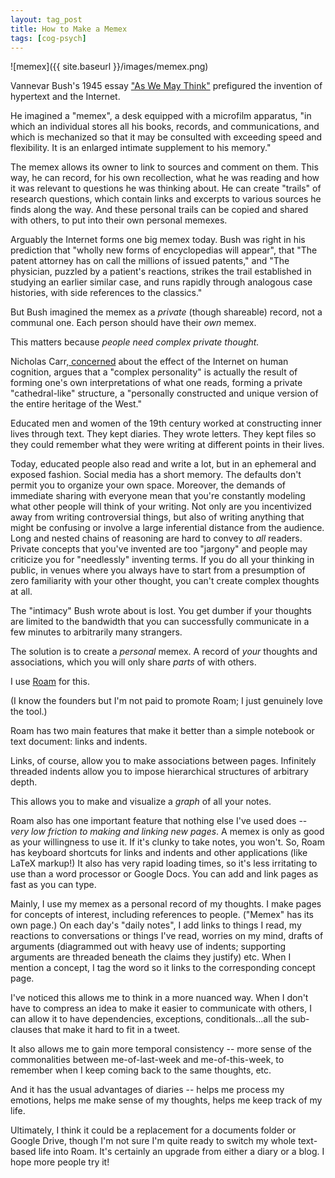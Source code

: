 ```yaml
---
layout: tag_post
title: How to Make a Memex
tags: [cog-psych]
---
```


![memex]({{ site.baseurl }}/images/memex.png)

Vannevar Bush's 1945 essay ["As We May Think"](https://www.theatlantic.com/magazine/archive/1945/07/as-we-may-think/303881/http://) prefigured the invention of hypertext and the Internet.

He imagined a "memex", a desk equipped with a microfilm apparatus, "in which an individual stores all his books, records, and communications, and which is mechanized so that it may be consulted with exceeding speed and flexibility. It is an enlarged intimate supplement to his memory." 

The memex allows its owner to link to sources and comment on them. This way, he can record, for his own recollection, what he was reading and how it was relevant to questions he was thinking about. He can create "trails" of research questions, which contain links and excerpts to various sources he finds along the way. And these personal trails can be copied and shared with others, to put into their own personal memexes.

Arguably the Internet forms one big memex today. Bush was right in his prediction that "wholly new forms of encyclopedias will appear", that "The patent attorney has on call the millions of issued patents," and "The physician, puzzled by a patient's reactions, strikes the trail established in studying an earlier similar case, and runs rapidly through analogous case histories, with side references to the classics." 

But Bush imagined the memex as a _private_ (though shareable) record, not a communal one. Each person should have their _own_ memex.

This matters because _people need complex private thought._

Nicholas Carr,[ concerned](https://www.theatlantic.com/magazine/archive/2008/07/is-google-making-us-stupid/306868/http://) about the effect of the Internet on human cognition, argues that a "complex personality" is actually the result of forming one's own interpretations of what one reads, forming a private "cathedral-like" structure, a "personally constructed and unique version of the entire heritage of the West."

Educated men and women of the 19th century worked at constructing inner lives through text. They kept diaries. They wrote letters.  They kept files so they could remember what they were writing at different points in their lives.

Today, educated people also read and write a lot, but in an ephemeral and exposed fashion.  Social media has a short memory. The defaults don't permit you to organize your own space. Moreover, the demands of immediate sharing with everyone mean that you're constantly modeling what other people will think of your writing. Not only are you incentivized away from writing controversial things, but also of writing anything that might be confusing or involve a large inferential distance from the audience. Long and nested chains of reasoning are hard to convey to _all_ readers. Private concepts that you've invented are too "jargony" and people may criticize you for "needlessly" inventing terms. If you do all your thinking in public, in venues where you always have to start from a presumption of zero familiarity with your other thought, you can't create complex thoughts at all.

The "intimacy" Bush wrote about is lost. You get dumber if your thoughts are limited to the bandwidth that you can successfully communicate in a few minutes to arbitrarily many strangers.

The solution is to create a _personal_ memex. A record of _your_ thoughts and associations, which you will only share _parts_ of with others.

I use [Roam](http://roamresearch.com/) for this.

(I know the founders but I'm not paid to promote Roam; I just genuinely love the tool.)

Roam has two main features that make it better than a simple notebook or text document: links and indents.

Links, of course, allow you to make associations between pages. Infinitely threaded indents allow you to impose hierarchical structures of arbitrary depth.

This allows you to make and visualize a _graph_ of all your notes.

Roam also has one important feature that nothing else I've used does -- _very low friction to making and linking new pages_.  A memex is only as good as your willingness to use it. If it's clunky to take notes, you won't. So, Roam has keyboard shortcuts for links and indents and other applications (like LaTeX markup!) It also has very rapid loading times, so it's less irritating to use than a word processor or Google Docs. You can add and link pages as fast as you can type.

Mainly, I use my memex as a personal record of my thoughts. I make pages for concepts of interest, including references to people. ("Memex" has its own page.)  On each day's "daily notes", I add links to things I read, my reactions to conversations or things I've read, worries on my mind, drafts of arguments (diagrammed out with heavy use of indents; supporting arguments are threaded beneath the claims they justify) etc. When I mention a concept, I tag the word so it links to the corresponding concept page.

I've noticed this allows me to think in a more nuanced way. When I don't have to compress an idea to make it easier to communicate with others, I can allow it to have dependencies, exceptions, conditionals...all the sub-clauses that make it hard to fit in a tweet.

It also allows me to gain more temporal consistency -- more sense of the commonalities between me-of-last-week and me-of-this-week, to remember when I keep coming back to the same thoughts, etc.

And it has the usual advantages of diaries -- helps me process my emotions, helps me make sense of my thoughts, helps me keep track of my life.

Ultimately, I think it could be a replacement for a documents folder or Google Drive, though I'm not sure I'm quite ready to switch my whole text-based life into Roam.  It's certainly an upgrade from either a diary or a blog. I hope more people try it!

